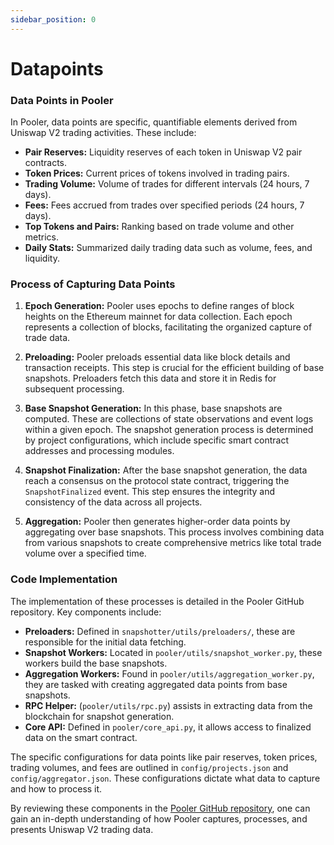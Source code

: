 ```yaml
---
sidebar_position: 0
---
```


# Datapoints

### Data Points in Pooler

In Pooler, data points are specific, quantifiable elements derived from Uniswap V2 trading activities. These include:

- **Pair Reserves:** Liquidity reserves of each token in Uniswap V2 pair contracts.
- **Token Prices:** Current prices of tokens involved in trading pairs.
- **Trading Volume:** Volume of trades for different intervals (24 hours, 7 days).
- **Fees:** Fees accrued from trades over specified periods (24 hours, 7 days).
- **Top Tokens and Pairs:** Ranking based on trade volume and other metrics.
- **Daily Stats:** Summarized daily trading data such as volume, fees, and liquidity.

### Process of Capturing Data Points

1. **Epoch Generation:** Pooler uses epochs to define ranges of block heights on the Ethereum mainnet for data collection. Each epoch represents a collection of blocks, facilitating the organized capture of trade data.

2. **Preloading:** Pooler preloads essential data like block details and transaction receipts. This step is crucial for the efficient building of base snapshots. Preloaders fetch this data and store it in Redis for subsequent processing.

3. **Base Snapshot Generation:** In this phase, base snapshots are computed. These are collections of state observations and event logs within a given epoch. The snapshot generation process is determined by project configurations, which include specific smart contract addresses and processing modules.

4. **Snapshot Finalization:** After the base snapshot generation, the data reach a consensus on the protocol state contract, triggering the `SnapshotFinalized` event. This step ensures the integrity and consistency of the data across all projects.

5. **Aggregation:** Pooler then generates higher-order data points by aggregating over base snapshots. This process involves combining data from various snapshots to create comprehensive metrics like total trade volume over a specified time.

### Code Implementation

The implementation of these processes is detailed in the Pooler GitHub repository. Key components include:

- **Preloaders:** Defined in `snapshotter/utils/preloaders/`, these are responsible for the initial data fetching.
- **Snapshot Workers:** Located in `pooler/utils/snapshot_worker.py`, these workers build the base snapshots.
- **Aggregation Workers:** Found in `pooler/utils/aggregation_worker.py`, they are tasked with creating aggregated data points from base snapshots.
- **RPC Helper:** (`pooler/utils/rpc.py`) assists in extracting data from the blockchain for snapshot generation.
- **Core API:** Defined in `pooler/core_api.py`, it allows access to finalized data on the smart contract.

The specific configurations for data points like pair reserves, token prices, trading volumes, and fees are outlined in `config/projects.json` and `config/aggregator.json`. These configurations dictate what data to capture and how to process it.

By reviewing these components in the [Pooler GitHub repository](https://github.com/PowerLoom/pooler), one can gain an in-depth understanding of how Pooler captures, processes, and presents Uniswap V2 trading data.